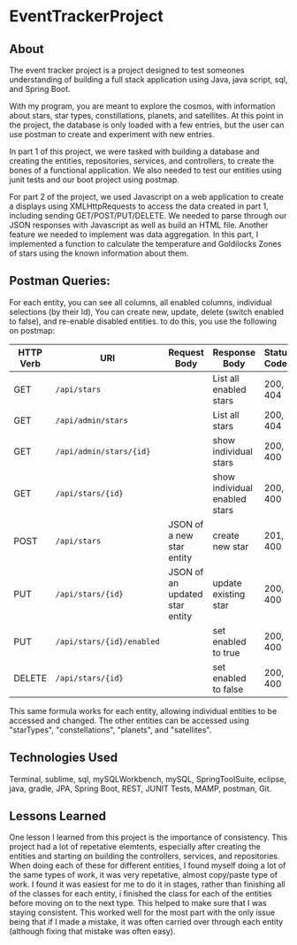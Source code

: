 # EventTrackerProject

## About

The event tracker project is a project designed to test someones understanding of building a full stack application using Java, java script, sql, and Spring Boot.

With my program, you are meant to explore the cosmos, with information about stars, star types, constillations, planets, and satellites. At this point in the project, the database is only loaded with a few entries, but the user can use postman to create and experiment with new entries. 

In part 1 of this project, we were tasked with building a database and creating the entities, repositories, services, and controllers, to create the bones of a functional application. We also needed to test our entities using junit tests and our boot project using postmap.

For part 2 of the project, we used Javascript on a web application to create a displays using XMLHttpRequests to access the data created in part 1, including sending GET/POST/PUT/DELETE. We needed to parse through our JSON responses with Javascript as well as build an HTML file. Another feature we needed to implement was data aggregation. In this part, I implemented
a function to calculate the temperature and Goldilocks Zones of stars using the known information about them.


## Postman Queries:

For each entity, you can see all columns, all enabled columns, individual selections (by their Id), You can create new, update, delete (switch enabled to false), and re-enable disabled entities. to do this, you use the following on postmap:


| HTTP Verb | URI               | Request Body | Response Body | Status Codes | 
|-----------|-------------------|--------------|---------------|---------|
| GET 		| `/api/stars`		|     		   | List all enabled stars | 200, 404 |
| GET 		| `/api/admin/stars`	| 			   | List all stars| 200, 404 |
| GET 		| `/api/admin/stars/{id}`| 		   | show individual stars| 200, 400 |
| GET 		| `/api/stars/{id}`	|			   | show individual enabled stars| 200, 400 |
| POST 		| `/api/stars`		| JSON of a new star entity | create new star| 201, 400 |
| PUT 		| `/api/stars/{id}`	| JSON of an updated star entity | update existing star| 200, 400 |
| PUT 		| `/api/stars/{id}/enabled`|		 	   | set enabled to true| 200, 400 |
| DELETE 	| `/api/stars/{id}`	| 			   | set enabled to false| 200, 400 |





This same formula works for each entity, allowing individual entities to be accessed and changed. The other entities can be accessed using "starTypes", "constellations", "planets", and "satellites".

## Technologies Used

Terminal, sublime, sql, mySQLWorkbench, mySQL, SpringToolSuite, eclipse, java, gradle, JPA, Spring Boot, REST, JUNIT Tests, MAMP, postman, Git. 

## Lessons Learned

One lesson I learned from this project is the importance of consistency. This project had a lot of repetative elemtents, especially after creating the entities and starting on building the controllers, services, and repositories. When doing each of these for different entities, I found myself doing a lot of the same types of work, it was very repetative, almost copy/paste type of work. I found it was easiest for me to do it in stages, rather than finishing all of the classes for each entity, i finished the class for each of the entities before moving on to the next type. This helped to make sure that I was staying consistent. This worked well for the most part with the only issue being that if I made a mistake, it was often carried over through each entity (although fixing that mistake was often easy). 



